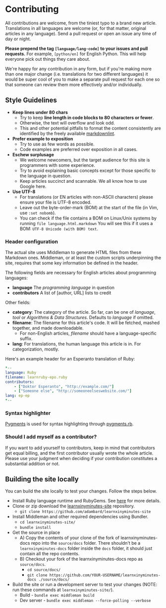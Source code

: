 # Contributing

All contributions are welcome, from the tiniest typo to a brand new article.
Translations in all languages are welcome (or, for that matter, original
articles in any language). Send a pull request or open an issue any time of day
or night.

**Please prepend the tag `[language/lang-code]` to your issues and pull
requests.** For example, `[python/en]` for English Python. This will help
everyone pick out things they care about.

We're happy for any contribution in any form, but if you're making more than one
major change (i.e. translations for two different languages) it would be super
cool of you to make a separate pull request for each one so that someone can
review them more effectively and/or individually.

## Style Guidelines

* **Keep lines under 80 chars**
   * Try to keep **line length in code blocks to 80 characters or fewer**.
   * Otherwise, the text will overflow and look odd.
   * This and other potential pitfalls to format the content consistently are
     identified by the freely available
     [markdownlint](https://github.com/markdownlint/markdownlint).
* **Prefer example to exposition**
   * Try to use as few words as possible.
   * Code examples are preferred over exposition in all cases.
* **Eschew surplusage**
   * We welcome newcomers, but the target audience for this site is programmers
     with some experience.
   * Try to avoid explaining basic concepts except for those specific to the
     language in question.
   * Keep articles succinct and scannable. We all know how to use Google here.
* **Use UTF-8**
   * For translations (or EN articles with non-ASCII characters) please ensure
     your file is UTF-8 encoded.
   * Leave out the byte-order-mark (BOM) at the start of the file (in Vim, use
     `:set nobomb`).
   * You can check if the file contains a BOM on Linux/Unix systems by running
    `file language.html.markdown`  You will see this if it uses a BOM:
    `UTF-8 Unicode (with BOM) text`.

### Header configuration

The actual site uses Middleman to generate HTML files from these Markdown ones.
Middleman, or at least the custom scripts underpinning the site, requires that
some key information be defined in the header.

The following fields are necessary for English articles about programming
languages:

* **language** The *programming language* in question
* **contributors** A list of [author, URL] lists to credit

Other fields:

* **category**: The category of the article. So far, can be one of *language*,
  *tool* or *Algorithms & Data Structures*. Defaults to *language* if omitted.
* **filename**: The filename for this article's code. It will be fetched, mashed
  together, and made downloadable.
   * For non-English articles, *filename* should have a language-specific
     suffix.
* **lang**: For translations, the human language this article is in. For
  categorization, mostly.

Here's an example header for an Esperanto translation of Ruby:

```yaml
*--
language: Ruby
filename: learnruby-epo.ruby
contributors:
    - ["Doktor Esperanto", "http://example.com/"]
    - ["Someone else", "http://someoneelseswebsite.com/"]
lang: ep-ep
*--
```

### Syntax highlighter

[Pygments](https://pygments.org/languages/) is used for syntax highlighting through
[pygments.rb](https://github.com/pygments/pygments.rb).

### Should I add myself as a contributor?

If you want to add yourself to contributors, keep in mind that contributors get
equal billing, and the first contributor usually wrote the whole article. Please
use your judgment when deciding if your contribution constitutes a substantial
addition or not.

## Building the site locally

You can build the site locally to test your changes. Follow the steps below.

* Install Ruby language runtime and RubyGems. See
  [here](https://middlemanapp.com/basics/install/)
  for more details.
* Clone or zip download the
  [learnxinyminutes-site](https://github.com/adambard/learnxinyminutes-site)
  repository.
   * `git clone https://github.com/adambard/learnxinyminutes-site`
* Install Middleman and other required dependencies using Bundler.
   * `cd learnxinyminutes-site/`
   * `bundle install`
* Get the source in place
   * A) Copy the contents of your clone of the fork of learnxinyminutes-docs repo
     into the `source/docs` folder. There shouldn't be a `learnxinyminutes-docs`
     folder inside the `docs` folder, it should just contain all the repo
     contents.
   * B) Checkout your fork of the learnxinyminutes-docs repo as `source/docs`.
      * `cd source/docs/`
      * `git clone https://github.com/YOUR-USERNAME/learnxinyminutes-docs ./source/docs/`
* Build the site or run a development server to test your changes (NOTE: run
  these commands at `learnxinyminutes-site/`).
   * Build - `bundle exec middleman build`
   * Dev server - `bundle exec middleman --force-polling --verbose`
